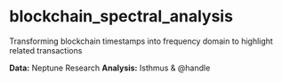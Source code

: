 # blockchain_spectral_analysis

Transforming blockchain timestamps into frequency domain to highlight related transactions

**Data:** Neptune Research
**Analysis:** Isthmus & @handle
